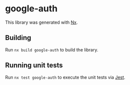 # google-auth

This library was generated with [Nx](https://nx.dev).

## Building

Run `nx build google-auth` to build the library.

## Running unit tests

Run `nx test google-auth` to execute the unit tests via [Jest](https://jestjs.io).
